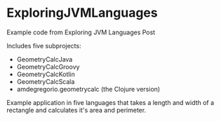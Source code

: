 # ExploringJVMLanguages
Example code from Exploring JVM Languages Post

Includes five subprojects: 
- GeometryCalcJava
- GeometryCalcGroovy
- GeometryCalcKotlin
- GeometryCalcScala
- amdegregorio.geometrycalc (the Clojure version)

Example application in five languages that takes a length and width of a 
rectangle and calculates it's area and perimeter.  
